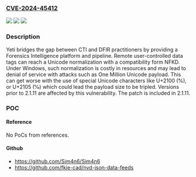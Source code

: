 ### [CVE-2024-45412](https://cve.mitre.org/cgi-bin/cvename.cgi?name=CVE-2024-45412)
![](https://img.shields.io/static/v1?label=Product&message=yeti&color=blue)
![](https://img.shields.io/static/v1?label=Version&message=%3C%202.1.11%20&color=brightgreen)
![](https://img.shields.io/static/v1?label=Vulnerability&message=CWE-770%3A%20Allocation%20of%20Resources%20Without%20Limits%20or%20Throttling&color=brightgreen)

### Description

Yeti bridges the gap between CTI and DFIR practitioners by providing a Forensics Intelligence platform and pipeline. Remote user-controlled data tags can reach a Unicode normalization with a compatibility form NFKD. Under Windows, such normalization is costly in resources and may lead to denial of service with attacks such as One Million Unicode payload. This can get worse with the use of special Unicode characters like U+2100 (℀), or U+2105 (℅) which could lead the payload size to be tripled. Versions prior to 2.1.11 are affected by this vulnerability. The patch is included in 2.1.11.

### POC

#### Reference
No PoCs from references.

#### Github
- https://github.com/Sim4n6/Sim4n6
- https://github.com/fkie-cad/nvd-json-data-feeds

